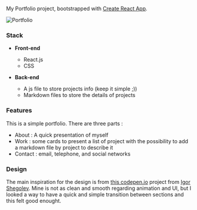 My Portfolio project, bootstrapped with [Create React App](https://github.com/facebook/create-react-app).

![Portfolio](./img/details/portfolio/splash.png)

### Stack

* **Front-end**
    * React.js
    * CSS

* **Back-end**
    * A js file to store projects info (keep it simple ;))
    * Markdown files to store the details of projects

### Features

This is a simple portfolio. There are three parts :

* About : A quick presentation of myself
* Work : some cards to present a list of project with the possibility to add a markdown file by project to describe it
* Contact : email, telephone, and social networks

### Design

The main inspiration for the design is from [this codepen.io](https://codepen.io/igorsheg/project/full/XNxbwj) project from [Igor Shegolev](https://codepen.io/igorsheg). Mine is not as clean and smooth regarding animation and UI, but I looked a way to have a quick and simple transition between sections and this felt good enought.
